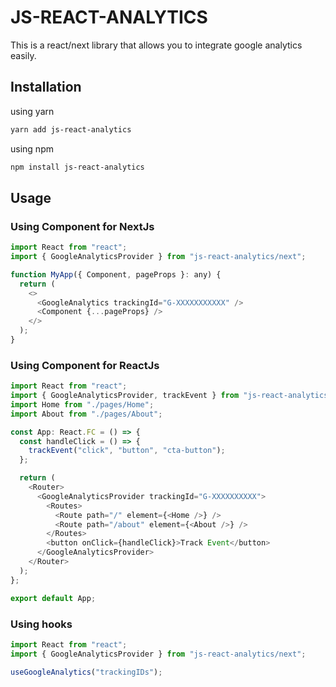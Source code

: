 # JS-REACT-ANALYTICS

This is a react/next library that allows you to integrate google analytics easily.

## Installation

using yarn

```bash
yarn add js-react-analytics
```

using npm

```bash
npm install js-react-analytics
```

## Usage

### Using Component for NextJs

```js
import React from "react";
import { GoogleAnalyticsProvider } from "js-react-analytics/next";

function MyApp({ Component, pageProps }: any) {
  return (
    <>
      <GoogleAnalytics trackingId="G-XXXXXXXXXXX" />
      <Component {...pageProps} />
    </>
  );
}
```

### Using Component for ReactJs

```js
import React from "react";
import { GoogleAnalyticsProvider, trackEvent } from "js-react-analytics/react";
import Home from "./pages/Home";
import About from "./pages/About";

const App: React.FC = () => {
  const handleClick = () => {
    trackEvent("click", "button", "cta-button");
  };

  return (
    <Router>
      <GoogleAnalyticsProvider trackingId="G-XXXXXXXXXX">
        <Routes>
          <Route path="/" element={<Home />} />
          <Route path="/about" element={<About />} />
        </Routes>
        <button onClick={handleClick}>Track Event</button>
      </GoogleAnalyticsProvider>
    </Router>
  );
};

export default App;
```

### Using hooks

```js
import React from "react";
import { GoogleAnalyticsProvider } from "js-react-analytics/next";

useGoogleAnalytics("trackingIDs");
```
